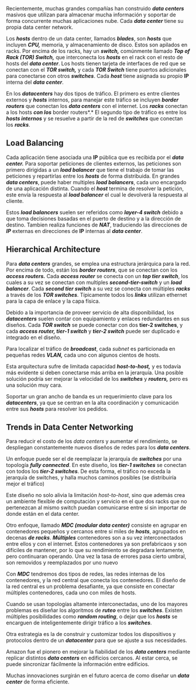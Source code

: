 Recientemente, muchas grandes compañías han construido ***data centers*** masivos que utilizan para almacenar mucha información y soportar de forma concurrente muchas aplicaciones nube. Cada ***data center*** tiene su propia data center network.

Los ***hosts*** dentro de un data center, llamados ***blades***, son ***hosts*** que incluyen ***CPU,*** memoria, y almacenamiento de disco. Estos son apilados en racks. Por encima de los racks, hay un ***switch,*** comúnmente llamado ***Top of Rack (TOR) Switch,*** que interconecta los ***hosts*** en el rack con el resto de hosts del ***data center***. Los hosts tienen tarjeta de interfaces de red que se conectan con el ***TOR switch,*** y cada ***TOR Switch*** tiene puertos adicionales para conectarse con otros ***switches***. Cada ***host*** tiene asignada su propio **IP** interna del ***data center***.

En los ***datacenters*** hay dos tipos de tráfico. El primero es entre clientes externos y ***hosts*** internos, para manejar este tráfico se incluyen ***border routers*** que conectan los ***data centers*** con el internet. Los ***racks*** conectan a los hosts ***con los*** border routers*.* El segundo tipo de tráfico es entre los ***hosts internos*** y se resuelve a partir de la red de ***switches*** que conectan los ***racks***.

## Load Balancing

Cada aplicación tiene asociada una **IP** pública que es recibida por el ***data center.*** Para soportar peticiones de clientes externos, las peticiones son primero dirigidas a un ***load balancer*** que tiene el trabajo de tomar las peticiones y repartirlas entre los ***hosts*** de forma distribuida. En grandes ***data centers***, puede haber multiples ***load balancers***, cada uno encargado de una aplicación distinta. Cuando el ***host*** termina de resolver la petición, este envía la respuesta al ***load balancer*** el cual le devolverá la respuesta al cliente.

Estos ***load balancers*** suelen ser referidos como ***layer-4 switch*** debido a que toma decisiones basadas en el puerto de destino y a la dirección de destino. Tambien realiza funciones de ***NAT***, traduciendo las direcciones de ***IP*** externas en direcciones de **IP** internas al ***data center***.

## Hierarchical Architecture

Para ***data centers*** grandes, se emplea una estructura jerárquica para la red. Por encima de todo, están los ***border routers***, que se conectan con los ***access routers.*** Cada ***access router*** se conecta con un ***top tier switch***, los cuales a su vez se conectan con multiples ***second-tier-switch*** y un ***load balancer***. Cada ***second tier switch*** a su vez se conecta con múltiples ***racks*** a través de los ***TOR switches***. Típicamente todos los ***links*** utilizan ethernet para la capa de enlace y la capa física.

Debido a la importancia de proveer servicio de alta disponibilidad, los ***datacenters*** suelen contar con equipamiento y enlaces redundantes en sus diseños. Cada ***TOR switch*** se puede conectar con dos **tier-2 switches**, y cada ***access router, tier-1 switch*** y ***tier-2 switch*** puede ser duplicado e integrado en el diseño.

Para localizar el tráfico de ***broadcast***, cada *subnet* es particionada en pequeñas redes ***VLAN,*** cada uno con algunos cientos de hosts.

Esta arquitectura sufre de limitada capacidad ***host-to-host,*** y es todavía más evidente si deben conectarse más arriba en la jerarquía. Una posible solución podría ser mejorar la velocidad de los ***switches*** y ***routers,*** pero es una solución muy cara.

Soportar un gran ancho de banda es un requerimiento clave para los ***datacenters***, ya que se centran en la alta coordinación y comunicación entre sus ***hosts*** para resolver los pedidos.

## Trends in Data Center Networking

Para reducir el costo de los *data centers* y aumentar el rendimiento, se despliegan constantemente nuevos diseños de redes para los ***data centers***.

Un enfoque puede ser el de reemplazar la jerarquía de ***switches*** por una topología ***fully connected***. En este diseño, los ***tier-1 switches*** se conectan con todos los ***tier-2 switches***. De esta forma, el tráfico no exceda la jerarquía de switches, y halla muchos caminos posibles (se distribuiría mejor el tráfico)

Este diseño no solo alivia la limitación *host-to-host*, sino que además crea un ambiente flexible de computación y servicio en el que dos racks que no pertenezcan al mismo switch puedan comunicarse entre sí sin importar de donde están en el data center.

Otro enfoque, llamado ***MDC (modular data center)*** consiste en agrupar en contenedores pequeños y cercanos entre sí miles de ***hosts***, agrupados en decenas ***de racks***. ***Múltiples*** contenedores son a su vez interconectados entre ellos y con el internet. Estos contenedores ya son prefabricaos y son difíciles de mantener, por lo que su rendimiento se degradara lentamente, pero continuaran operando. Una vez la tasa de errores pasa cierto umbral, son removidos y reemplazados por uno nuevo

Con ***MDC*** tendremos dos tipos de redes, las redes internas de los contenedores, y la red central que conecta los contenedores. El diseño de la red central es un problema desafiante, ya que consiste en conectar múltiples contenedores, cada uno con miles de hosts.

Cuando se usan topologías altamente interconectadas, uno de los mayores problemas es diseñar los algoritmos de ***ruteo*** entre los ***switches***. Existen múltiples posibilidades como ***random routing***, o dejar que los ***hosts*** se encarguen de inteligentemente dirigir tráfico a los ***switches***.

Otra estrategia es la de construir y customizar todos los dispositivos y protocolos dentro de un ***datacenter*** para que se ajuste a sus necesidades.

Amazon fue el pionero en mejorar la fiabilidad de los ***data centers*** mediante replicar distintos ***data centers*** en edificios cercanos. Al estar cerca, se puede sincronizar fácilmente la información entre edificios.

Muchas innovaciones surgirán en el futuro acerca de como diseñar un ***data center*** de forma eficiente.
